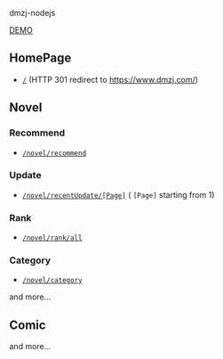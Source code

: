 dmzj-nodejs

[DEMO](https://dmzj.herokuapp.com/)

## HomePage
- [`/`](https://dmzj.herokuapp.com/) (HTTP 301 redirect to https://www.dmzj.com/)


## Novel
### Recommend
- [`/novel/recommend`](https://dmzj.herokuapp.com/novel/recommend)
### Update
- [`/novel/recentUpdate/[Page]`](https://dmzj.herokuapp.com/novel/recentUpdate/1) ( `[Page]` starting from 1)
### Rank
- [`/novel/rank/all`](https://dmzj.herokuapp.com/novel/rank/all)
### Category
- [`/novel/category`](https://dmzj.herokuapp.com/novel/category)

and more...

## Comic

and more...